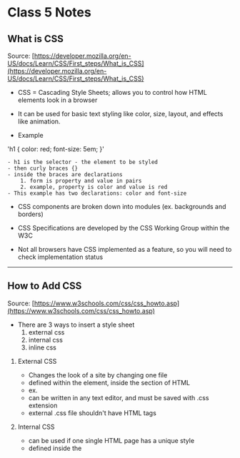 
# Class 5 Notes #

## What is CSS ##

Source: [https://developer.mozilla.org/en-US/docs/Learn/CSS/First_steps/What_is_CSS](https://developer.mozilla.org/en-US/docs/Learn/CSS/First_steps/What_is_CSS)

* CSS = Cascading Style Sheets; allows you to control how HTML elements look in a browser

* It can be used for basic text styling like color, size, layout, and effects like animation.

* Example

'h1 {
    color: red;
    font-size: 5em;
}'

    - h1 is the selector - the element to be styled
    - then curly braces {}
    - inside the braces are declarations 
        1. form is property and value in pairs
        2. example, property is color and value is red
    - This example has two declarations: color and font-size

* CSS components are broken down into modules (ex. backgrounds and borders)

* CSS Specifications are developed by the CSS Working Group within the W3C

* Not all browsers have CSS implemented as a feature, so you will need to check implementation status

-----------------------------------------
## How to Add CSS ##

Source: [https://www.w3schools.com/css/css_howto.asp](https://www.w3schools.com/css/css_howto.asp)

* There are 3 ways to insert a style sheet
    1. external css
    2. internal css
    3. inline css

1. External CSS
    * Changes the look of a site by changing one file
    * defined within the <link> element, inside the <head> section of HTML
    * ex. <link rel="stylesheet" href="mystyle.css">
    * can be written in any text editor, and must be saved with .css extension
    * external .css file shouldn't have HTML tags

2. Internal CSS
    * can be used if one single HTML page has a unique style
    * defined inside the <style> element, inside the head section

3. Inline CSS
    * used to apply a unique style for a single element
    * add the style attribute to the relevant element; style attribute can contain any CSS property

* Multiple Style Sheets: if some properties have been defined for the same selector/element in different style sheets, the value from the last read style sheet will be used.

* Cascading Order: with more than one style specified for an HTML element, the following rules will apply:
    1. Inline style - inside HTML element
    2. External and internal style sheets (in the head section)
    3. Browser default

----------------------------------
## CSS Color

Source: [https://www.w3schools.com/cssref/pr_text_color.php](https://www.w3schools.com/cssref/pr_text_color.php)

* Examples:

body {
    color: red;
}

h1 {
    color: #00ff00;
}

p.ex {
    color: rgb (0,0,255);
}

* The **color** property specifies the color of text

* **Syntax**:
color:  '*color*|initial|inherit;'

* Property Values:
- Color = specifies the text color
- Initial - sets this property to its default value
- Inherit - inherits this property from its parent element.


---------------------------------

## Reference Sheets ##

- [https://developer.mozilla.org/en-US/docs/Web/CSS/Reference](https://developer.mozilla.org/en-US/docs/Web/CSS/Reference)

- [https://meyerweb.com/eric/tools/css/reset/](https://meyerweb.com/eric/tools/css/reset/)


### Things I want To Know More About ##

Nothing at this time. 

URL: [https://s-glass.github.io/reading-notes/102/class5notes](https://s-glass.github.io/reading-notes/102/class5notes)